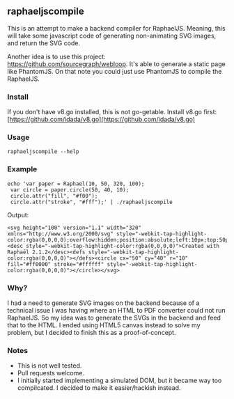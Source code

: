 raphaeljscompile
----------------

This is an attempt to make a backend compiler for RaphaelJS.
Meaning, this will take some javascript code of generating non-animating SVG images, and return the SVG code.

Another idea is to use this project: https://github.com/sourcegraph/webloop. It's able to generate a static page like PhantomJS. On that note you could just use PhantomJS to compile the RaphaelJS.

### Install

If you don't have v8.go installed, this is not go-getable. Install v8.go first: [https://github.com/idada/v8.go](https://github.com/idada/v8.go)

### Usage

`raphaeljscompile --help`

### Example

    echo 'var paper = Raphael(10, 50, 320, 100);
     var circle = paper.circle(50, 40, 10);
     circle.attr("fill", "#f00");
     circle.attr("stroke", "#fff");' | ./raphaeljscompile 

Output:

    <svg height="100" version="1.1" width="320" xmlns="http://www.w3.org/2000/svg" style="-webkit-tap-highlight-color:rgba(0,0,0,0);overflow:hidden;position:absolute;left:10px;top:50px"><desc style="-webkit-tap-highlight-color:rgba(0,0,0,0)">Created with Raphaël 2.1.2</desc><defs style="-webkit-tap-highlight-color:rgba(0,0,0,0)"></defs><circle cx="50" cy="40" r="10" fill="#ff0000" stroke="#ffffff" style="-webkit-tap-highlight-color:rgba(0,0,0,0)"></circle></svg>


### Why?

I had a need to generate SVG images on the backend because of a technical issue I was having where an HTML to PDF converter could not run RaphaelJS. So my idea was to generate the SVGs in the backend and feed that to the HTML. I ended using HTML5 canvas instead to solve my problem, but I decided to finish this as a proof-of-concept.

### Notes

 - This is not well tested. 
 - Pull requests welcome.
 - I initially started implementing a simulated DOM, but it became way too compilcated. I decided to make it easier/hackish instead.
